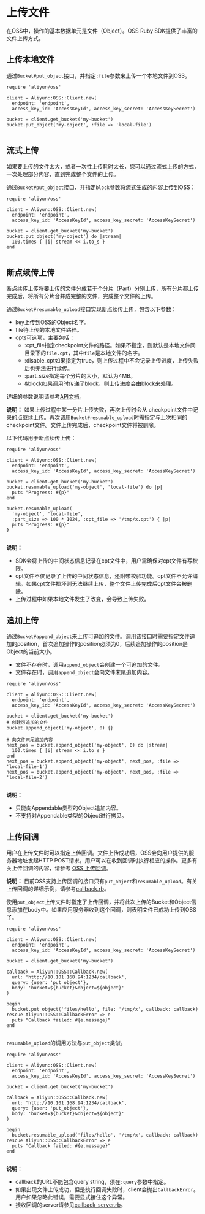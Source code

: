 # 上传文件

在OSS中，操作的基本数据单元是文件（Object）。OSS Ruby SDK提供了丰富的文件上传方式。

## 上传本地文件

通过`Bucket#put_object`接口，并指定`:file`参数来上传一个本地文件到OSS。

```
require 'aliyun/oss'

client = Aliyun::OSS::Client.new(
  endpoint: 'endpoint',
  access_key_id: 'AccessKeyId', access_key_secret: 'AccessKeySecret')

bucket = client.get_bucket('my-bucket')
bucket.put_object('my-object', :file => 'local-file')
            
```

## 流式上传

如果要上传的文件太大，或者一次性上传耗时太长，您可以通过流式上传的方式，一次处理部分内容，直到完成整个文件的上传。

通过`Bucket#put_object`接口，并指定`block`参数将流式生成的内容上传到OSS：

```
require 'aliyun/oss'

client = Aliyun::OSS::Client.new(
  endpoint: 'endpoint',
  access_key_id: 'AccessKeyId', access_key_secret: 'AccessKeySecret')

bucket = client.get_bucket('my-bucket')
bucket.put_object('my-object') do |stream|
  100.times { |i| stream << i.to_s }
end
            
```

## 断点续传上传

断点续传上传将要上传的文件分成若干个分片（Part）分别上传，所有分片都上传完成后，将所有分片合并成完整的文件，完成整个文件的上传。

通过`Bucket#resumable_upload`接口实现断点续传上传，包含以下参数：

-   key上传到OSS的Object名字。
-   file待上传的本地文件路径。
-   opts可选项，主要包括：
    -   :cpt\_file指定checkpoint文件的路径。如果不指定，则默认是本地文件同目录下的`file.cpt`，其中`file`是本地文件的名字。
    -   :disable\_cpt如果指定为true，则上传过程中不会记录上传进度，上传失败后也无法进行续传。
    -   :part\_size指定每个分片的大小，默认为4MB。
    -   &block如果调用时传递了block，则上传进度会由block来处理。

详细的参数说明请参考[API文档](http://www.rubydoc.info/gems/aliyun-sdk/)。

**说明：** 如果上传过程中某一分片上传失败，再次上传时会从 checkpoint文件中记录的点继续上传。再次调用`Bucket#resumable_upload`时需指定与上次相同的checkpoint文件。文件上传完成后，checkpoint文件将被删除。

以下代码用于断点续传上传：

```
require 'aliyun/oss'

client = Aliyun::OSS::Client.new(
  endpoint: 'endpoint',
  access_key_id: 'AccessKeyId', access_key_secret: 'AccessKeySecret')

bucket = client.get_bucket('my-bucket')
bucket.resumable_upload('my-object', 'local-file') do |p|
  puts "Progress: #{p}"
end

bucket.resumable_upload(
  'my-object', 'local-file',
  :part_size => 100 * 1024, :cpt_file => '/tmp/x.cpt') { |p|
  puts "Progress: #{p}"
}
            
```

**说明：**

-   SDK会将上传的中间状态信息记录在cpt文件中，用户需确保对cpt文件有写权限。
-   cpt文件不仅记录了上传的中间状态信息，还附带校验功能。cpt文件不允许编辑。如果cpt文件损坏则无法继续上传，整个文件上传完成后cpt文件会被删除。
-   上传过程中如果本地文件发生了改变，会导致上传失败。

## 追加上传

通过`Bucket#append_object`来上传可追加的文件。调用该接口时需要指定文件追加的position，首次追加操作的position必须为0，后续追加操作的position是Object的当前大小。

-   文件不存在时，调用`append_object`会创建一个可追加的文件。
-   文件存在时，调用`append_object`会向文件末尾追加内容。

```
require 'aliyun/oss'

client = Aliyun::OSS::Client.new(
  endpoint: 'endpoint',
  access_key_id: 'AccessKeyId', access_key_secret: 'AccessKeySecret')

bucket = client.get_bucket('my-bucket')
# 创建可追加的文件
bucket.append_object('my-object', 0) {}

# 向文件末尾追加内容
next_pos = bucket.append_object('my-object', 0) do |stream|
  100.times { |i| stream << i.to_s }
end
next_pos = bucket.append_object('my-object', next_pos, :file => 'local-file-1')
next_pos = bucket.append_object('my-object', next_pos, :file => 'local-file-2')
            
```

**说明：**

-   只能向Appendable类型的Object追加内容。
-   不支持对Appendable类型的Object进行拷贝。

## 上传回调

用户在上传文件时可以指定上传回调。文件上传成功后，OSS会向用户提供的服务器地址发起HTTP POST请求，用户可以在收到回调时执行相应的操作。更多有关上传回调的内容，请参考 [OSS 上传回调](/cn.zh-CN/开发指南/对象/文件（Object）/上传文件（Object）/上传回调.md)。

**说明：** 目前OSS支持上传回调的接口只有`put_object`和`resumable_upload`。有关上传回调的详细示例，请参考[callback.rb](https://github.com/aliyun/aliyun-oss-ruby-sdk/blob/v0.3.0/examples/aliyun/oss/callback.rb)。

使用`put_object`上传文件时指定了上传回调，并将此次上传的Bucket和Object信息添加在body中。如果应用服务器收到这个回调，则表明文件已成功上传到OSS了。

```
require 'aliyun/oss'

client = Aliyun::OSS::Client.new(
  endpoint: 'endpoint',
  access_key_id: 'AccessKeyId', access_key_secret: 'AccessKeySecret')

bucket = client.get_bucket('my-bucket')

callback = Aliyun::OSS::Callback.new(
  url: 'http://10.101.168.94:1234/callback',
  query: {user: 'put_object'},
  body: 'bucket=${bucket}&object=${object}'
)

begin
  bucket.put_object('files/hello', file: '/tmp/x', callback: callback)
rescue Aliyun::OSS::CallbackError => e
  puts "Callback failed: #{e.message}"
end
            
```

`resumable_upload`的调用方法与`put_object`类似。

```
require 'aliyun/oss'

client = Aliyun::OSS::Client.new(
  endpoint: 'endpoint',
  access_key_id: 'AccessKeyId', access_key_secret: 'AccessKeySecret')

bucket = client.get_bucket('my-bucket')

callback = Aliyun::OSS::Callback.new(
  url: 'http://10.101.168.94:1234/callback',
  query: {user: 'put_object'},
  body: 'bucket=${bucket}&object=${object}'
)

begin
  bucket.resumable_upload('files/hello', '/tmp/x', callback: callback)
rescue Aliyun::OSS::CallbackError => e
  puts "Callback failed: #{e.message}"
end
            
```

**说明：**

-   callback的URL不能包含query string，须在`:query`参数中指定。
-   如果出现文件上传成功，但是执行回调失败时，client会抛出`CallbackError`。用户如果忽略此错误，需要显式接住这个异常。
-   接收回调的server请参见[callback\_server.rb](https://github.com/aliyun/aliyun-oss-ruby-sdk/blob/v0.3.0/rails/aliyun_oss_callback_server.rb)。

